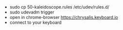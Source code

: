 - sudo cp 50-kaleidoscope.rules /etc/udev/rules.d/
- sudo udevadm trigger
- open in chrome-browser https://chrysalis.keyboard.io
- connect to your keyboard
